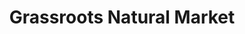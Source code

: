 ---
title: "Grassroots Natural Market"
url: /jacksonville/grassroots-natural-market/
shop: supermarket
---